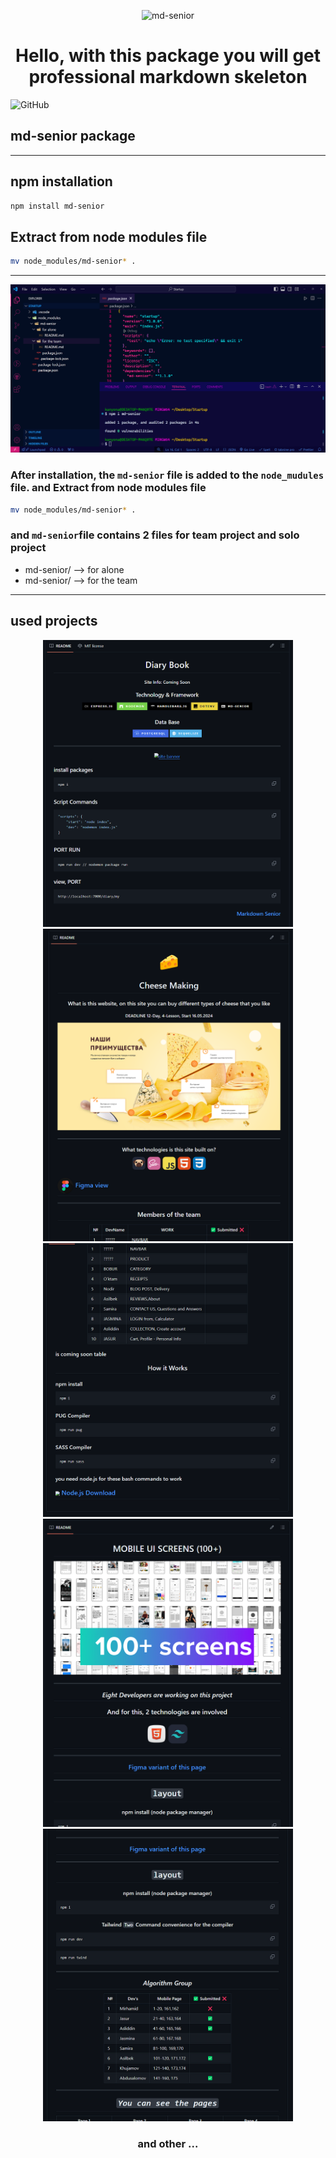 <div align=center>

![md-senior](https://img.shields.io/badge/md--senior-000000?style=for-the-badge&logo=markdown&logoColor=white)



# Hello, with this package you will get professional markdown skeleton

</div>

![GitHub](https://img.shields.io/badge/JASURCODE-181717?style=for-the-badge&logo=github&logoColor=white)

## md-senior package

---

## npm installation

```bash
npm install md-senior
```

## Extract from node modules file
```bash
mv node_modules/md-senior* .
```

---

<img src=".github/banner.png">

### After installation, the `md-senior` file is added to the `node_mudules` file. and Extract from node modules file
```bash
mv node_modules/md-senior* .
```


### and `md-senior`file contains 2 files for team project and solo project

- md-senior/ --> for alone
- md-senior/ --> for the team

---

## used projects

<div align=center>

<img src=".github/using/1.png" width=400>
<img src=".github/using/2.png" width=400>
<img src=".github/using/3.png" width=400>
<img src=".github/using/4.png" width=400>
<img src=".github/using/5.png" width=400>

### and other ...